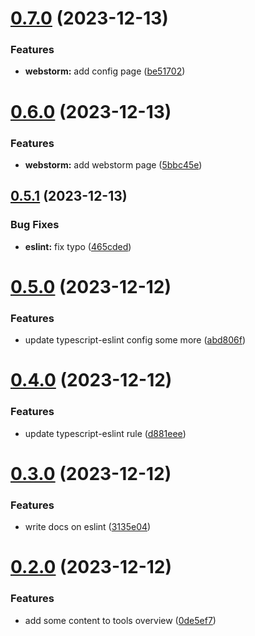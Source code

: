 # [0.7.0](https://github.com/VideoHexSoftware/devronomicon-tools/compare/v0.6.0...v0.7.0) (2023-12-13)


### Features

* **webstorm:** add config page ([be51702](https://github.com/VideoHexSoftware/devronomicon-tools/commit/be51702a33c9c673d1da07b69b6648cadbb89cd4))

# [0.6.0](https://github.com/VideoHexSoftware/devronomicon-tools/compare/v0.5.1...v0.6.0) (2023-12-13)


### Features

* **webstorm:** add webstorm page ([5bbc45e](https://github.com/VideoHexSoftware/devronomicon-tools/commit/5bbc45e3ba63b0bfa74e8a7048acc70331877ab9))

## [0.5.1](https://github.com/VideoHexSoftware/devronomicon-tools/compare/v0.5.0...v0.5.1) (2023-12-13)


### Bug Fixes

* **eslint:** fix typo ([465cded](https://github.com/VideoHexSoftware/devronomicon-tools/commit/465cded0f4240141d1e1881ec7f42755bd92ee1c))

# [0.5.0](https://github.com/VideoHexSoftware/devronomicon-tools/compare/v0.4.0...v0.5.0) (2023-12-12)


### Features

* update typescript-eslint config some more ([abd806f](https://github.com/VideoHexSoftware/devronomicon-tools/commit/abd806fa30229fb099d0579baeac9f0c35e22b6b))

# [0.4.0](https://github.com/VideoHexSoftware/devronomicon-tools/compare/v0.3.0...v0.4.0) (2023-12-12)


### Features

* update typescript-eslint rule ([d881eee](https://github.com/VideoHexSoftware/devronomicon-tools/commit/d881eee585474134bb00276bfe185e15bccdbaa8))

# [0.3.0](https://github.com/VideoHexSoftware/devronomicon-tools/compare/v0.2.0...v0.3.0) (2023-12-12)


### Features

* write docs on eslint ([3135e04](https://github.com/VideoHexSoftware/devronomicon-tools/commit/3135e0444d8d064868e7c6a246caba13205bb857))

# [0.2.0](https://github.com/VideoHexSoftware/devronomicon-tools/compare/v0.1.0...v0.2.0) (2023-12-12)


### Features

* add some content to tools overview ([0de5ef7](https://github.com/VideoHexSoftware/devronomicon-tools/commit/0de5ef7ea5f3dcf7b57e9c6f49a7eda5df0d887c))
